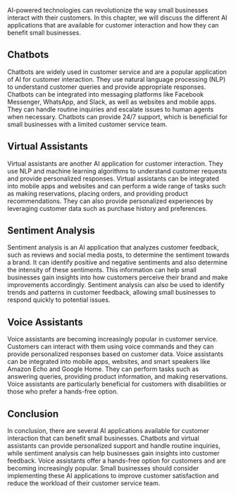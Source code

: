 
AI-powered technologies can revolutionize the way small businesses interact with their customers. In this chapter, we will discuss the different AI applications that are available for customer interaction and how they can benefit small businesses.

Chatbots
--------

Chatbots are widely used in customer service and are a popular application of AI for customer interaction. They use natural language processing (NLP) to understand customer queries and provide appropriate responses. Chatbots can be integrated into messaging platforms like Facebook Messenger, WhatsApp, and Slack, as well as websites and mobile apps. They can handle routine inquiries and escalate issues to human agents when necessary. Chatbots can provide 24/7 support, which is beneficial for small businesses with a limited customer service team.

Virtual Assistants
------------------

Virtual assistants are another AI application for customer interaction. They use NLP and machine learning algorithms to understand customer requests and provide personalized responses. Virtual assistants can be integrated into mobile apps and websites and can perform a wide range of tasks such as making reservations, placing orders, and providing product recommendations. They can also provide personalized experiences by leveraging customer data such as purchase history and preferences.

Sentiment Analysis
------------------

Sentiment analysis is an AI application that analyzes customer feedback, such as reviews and social media posts, to determine the sentiment towards a brand. It can identify positive and negative sentiments and also determine the intensity of these sentiments. This information can help small businesses gain insights into how customers perceive their brand and make improvements accordingly. Sentiment analysis can also be used to identify trends and patterns in customer feedback, allowing small businesses to respond quickly to potential issues.

Voice Assistants
----------------

Voice assistants are becoming increasingly popular in customer service. Customers can interact with them using voice commands and they can provide personalized responses based on customer data. Voice assistants can be integrated into mobile apps, websites, and smart speakers like Amazon Echo and Google Home. They can perform tasks such as answering queries, providing product information, and making reservations. Voice assistants are particularly beneficial for customers with disabilities or those who prefer a hands-free option.

Conclusion
----------

In conclusion, there are several AI applications available for customer interaction that can benefit small businesses. Chatbots and virtual assistants can provide personalized support and handle routine inquiries, while sentiment analysis can help businesses gain insights into customer feedback. Voice assistants offer a hands-free option for customers and are becoming increasingly popular. Small businesses should consider implementing these AI applications to improve customer satisfaction and reduce the workload of their customer service team.
